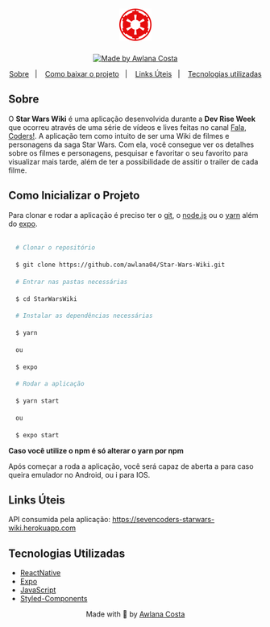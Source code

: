 <h1 align="center">
  <img src="./assets/logo.png" width="64" height="64" />
</h1>

<p align="center">
  <a href="https://github.com/awlana04">
    <img alt="Made by Awlana Costa" src="https://img.shields.io/badge/made%20by-Awlana Costa-%2300FF00">
  </a>
</p>

<p align="center">
  <a href="#sobre">Sobre</a>&nbsp;&nbsp;&nbsp;|&nbsp;&nbsp;&nbsp;
  <a href="#como-inicializar-o-projeto">Como baixar o projeto</a>&nbsp;&nbsp;&nbsp;|&nbsp;&nbsp;&nbsp;
    <a href="#links-úteis">Links Úteis</a>&nbsp;&nbsp;&nbsp;|&nbsp;&nbsp;&nbsp;
  <a href="#tecnologias-utilizadas">Tecnologias utilizadas</a>
</p>

## Sobre

O **Star Wars Wiki** é uma aplicação desenvolvida durante a **Dev Rise Week** que ocorreu através de uma série de vídeos e lives feitas no canal [Fala, Coders!](https://www.youtube.com/c/SevenCoders).
A aplicação tem como intuito de ser uma Wiki de filmes e personagens da saga Star Wars. Com ela, você consegue ver os detalhes sobre os filmes e personagens, pesquisar e favoritar o seu favorito para visualizar mais tarde, além de ter a possibilidade de assitir o trailer de cada filme.

## Como Inicializar o Projeto

Para clonar e rodar a aplicação é preciso ter o [git](https://git-scm.com/), o [node.js](https://nodejs.org/en/) ou o [yarn](https://yarnpkg.com/) além do [expo](https://expo.dev/).

```bash

  # Clonar o repositório

  $ git clone https://github.com/awlana04/Star-Wars-Wiki.git

  # Entrar nas pastas necessárias

  $ cd StarWarsWiki

  # Instalar as dependências necessárias

  $ yarn

  ou

  $ expo

  # Rodar a aplicação

  $ yarn start

  ou

  $ expo start

```

**Caso você utilize o npm é só alterar o yarn por npm**

Após começar a roda a aplicação, você será capaz de aberta a para caso queira emulador no Android, ou i para IOS.

## Links Úteis

API consumida pela aplicação: https://sevencoders-starwars-wiki.herokuapp.com

## Tecnologias Utilizadas

- [ReactNative](https://reactnative.dev/)
- [Expo](https://expo.dev/)
- [JavaScript](https://developer.mozilla.org/pt-BR/docs/Web/JavaScript)
- [Styled-Components](https://styled-components.com)

<p align='center'>
  Made with 💙 by <a href='https://github.com/awlana04'> Awlana Costa </a>
</p>
